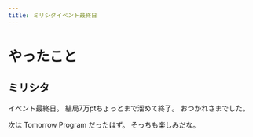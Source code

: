```yaml
---
title: ミリシタイベント最終日
---
```


# やったこと

## ミリシタ

イベント最終日。
結局7万ptちょっとまで溜めて終了。
おつかれさまでした。

次は Tomorrow Program だったはず。
そっちも楽しみだな。

